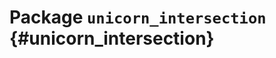 # Package `unicorn_intersection` {#unicorn_intersection}




<move-here src='#unicorn_intersection-autogenerated'/>
